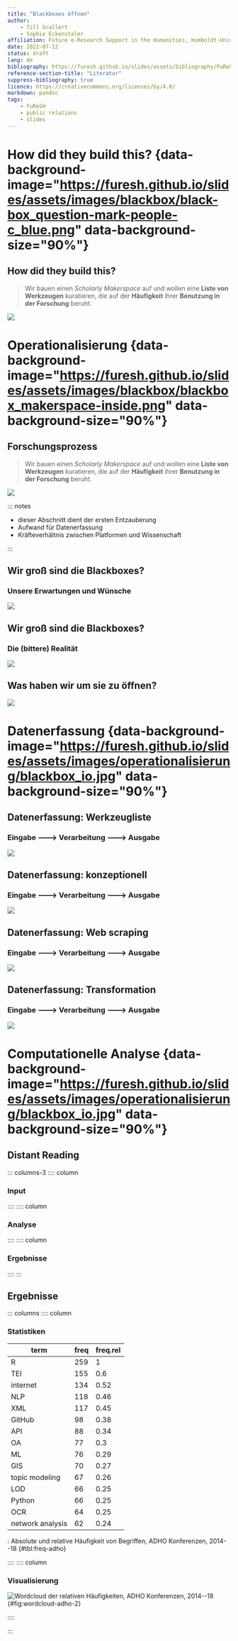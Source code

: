 ```yaml
---
title: "Blackboxes öffnen"
author:
    - Till Grallert
    - Sophie Eckenstaler
affiliation: Future e-Research Support in the Humanities, Humboldt-Universität zu Berlin
date: 2022-07-12 
status: draft
lang: de
bibliography: https://furesh.github.io/slides/assets/bibliography/FuReSH.csl.json
reference-section-title: "Literatur"
suppress-bibliography: true
licence: https://creativecommons.org/licenses/by/4.0/
markdown: pandoc
tags:
    - FuReSH
    - public relations
    - slides
---
```


# How did they build this? {data-background-image="https://furesh.github.io/slides/assets/images/blackbox/black-box_question-mark-people-c_blue.png" data-background-size="90%"}

## How did they build this?

>Wir bauen einen *Scholarly Makerspace* auf und wollen eine **Liste von Werkzeugen** kuratieren, die auf der **Häufigkeit** ihrer **Benutzung in der Forschung** beruht.

![](https://furesh.github.io/slides/assets/images/operationalisierung/blackbox-operationalisierung.jpg)

# Operationalisierung {data-background-image="https://furesh.github.io/slides/assets/images/blackbox/blackbox_makerspace-inside.png" data-background-size="90%"}

## Forschungsprozess

>Wir bauen einen *Scholarly Makerspace* auf und wollen eine **Liste von Werkzeugen** kuratieren, die auf der **Häufigkeit** ihrer **Benutzung in der Forschung** beruht.

![](https://furesh.github.io/slides/assets/images/operationalisierung/research-process_generic.jpg)

::: notes

-  dieser Abschnitt dient der ersten Entzauberung
-  Aufwand für Datenerfassung
-  Kräfteverhältnis zwischen Platformen und Wissenschaft

:::

## Wir groß sind die Blackboxes?
### Unsere Erwartungen und Wünsche

![](https://furesh.github.io/slides/assets/images/operationalisierung/datafication-vs-analysis_expected.jpg)

## Wir groß sind die Blackboxes?
### Die (bittere) Realität

![](https://furesh.github.io/slides/assets/images/operationalisierung/datafication-vs-analysis_real.jpg)

## Was haben wir um sie zu öffnen?

![](https://furesh.github.io/slides/assets/images/operationalisierung/research-process_resources.jpg)

# Datenerfassung {data-background-image="https://furesh.github.io/slides/assets/images/operationalisierung/blackbox_io.jpg" data-background-size="90%"}
## Datenerfassung: Werkzeugliste
### Eingabe ---> Verarbeitung ---> Ausgabe

![](https://furesh.github.io/slides/assets/images/operationalisierung/corpus-building_concrete.jpg)

## Datenerfassung: konzeptionell
### Eingabe ---> Verarbeitung ---> Ausgabe

![](https://furesh.github.io/slides/assets/images/operationalisierung/corpus-building_conceptual.jpg)


## Datenerfassung: Web scraping
### Eingabe ---> Verarbeitung ---> Ausgabe

![](https://furesh.github.io/slides/assets/images/operationalisierung/web-scraping_technical.jpg)

## Datenerfassung: Transformation
### Eingabe ---> Verarbeitung ---> Ausgabe

![](https://furesh.github.io/slides/assets/images/operationalisierung/transformation_technical.jpg)


# Computationelle Analyse {data-background-image="https://furesh.github.io/slides/assets/images/operationalisierung/blackbox_io.jpg" data-background-size="90%"}
## Distant Reading

::: columns-3
:::: column

### Input

::::
:::: column

### Analyse

::::
:::: column

### Ergebnisse

::::
:::

## Ergebnisse

::: columns
:::: column

### Statistiken

|         term        | freq | freq.rel |
| ------------------- | ---- | -------- |
| R                   |  259 |        1 |
| TEI                 |  155 |      0.6 |
| internet            |  134 |     0.52 |
| NLP                 |  118 |     0.46 |
| XML                 |  117 |     0.45 |
| GitHub              |   98 |     0.38 |
| API                 |   88 |     0.34 |
| OA                  |   77 |      0.3 |
| ML                  |   76 |     0.29 |
| GIS                 |   70 |     0.27 |
| topic modeling      |   67 |     0.26 |
| LOD                 |   66 |     0.25 |
| Python              |   66 |     0.25 |
| OCR                 |   64 |     0.25 |
| network analysis    |   62 |     0.24 |

: Absolute und relative Häufigkeit von Begriffen, ADHO Konferenzen, 2014--18 {#tbl:freq-adho}

<!--
| distant reading     |   50 |     0.19 |
| RDF                 |   50 |     0.19 |
| NER                 |   48 |     0.19 |
| text mining         |   38 |     0.15 |
| LDA                 |   37 |     0.14 |
-->

::::
:::: column

### Visualisierung

![Wordcloud der relativen Häufigkeiten, ADHO Konferenzen, 2014--18](https://furesh.github.io/slides/assets/images/wordcloud/wordcloud-rel-100_tools-in-1036-dh-conferences-2014-2018-w_100.svg){#fig:wordcloud-adho-2}

::::
<!-- :::: column

![Digital Humanities Quarterly](https://furesh.github.io/slides/assets/images/wordcloud/wordcloud-text-100_tools-in-429-articles-from-DHQ-w_100.svg)

:::: -->
:::

<!-- # Ergebnisanalyse -->